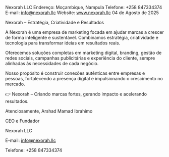 Nexorah LLC
Endereço: Moçambique, Nampula
Telefone: +258 847334374
E-mail: info@nexorah.llc
Website: www.nexorah.llc
04 de Agosto de 2025

Nexorah – Estratégia, Criatividade e Resultados

A Nexorah é uma empresa de marketing focada em ajudar marcas a crescer de forma inteligente e sustentável. Combinamos estratégia, criatividade e tecnologia para transformar ideias em resultados reais.

Oferecemos soluções completas em marketing digital, branding, gestão de redes sociais, campanhas publicitárias e experiência do cliente, sempre alinhadas às necessidades de cada negócio.

Nosso propósito é construir conexões autênticas entre empresas e pessoas, fortalecendo a presença digital e impulsionando o crescimento no mercado.

👉 Nexorah – Criando marcas fortes, gerando impacto e acelerando resultados.

Atenciosamente,
Arshad Mamad Ibrahimo

CEO e Fundador

Nexorah LLC

E-mail: info@nexorah.llc

Telefone: +258 847334374
